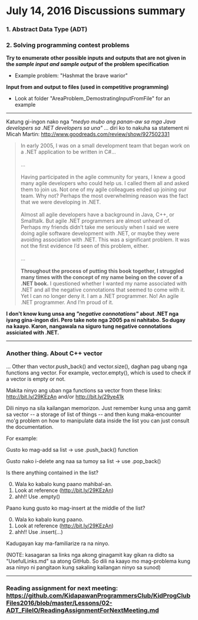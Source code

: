 # July 14, 2016 Discussions summary

### 1. Abstract Data Type (ADT)
### 2. Solving programming contest problems

**Try to enumerate other possible inputs and outputs that are not given in the _sample input and sample output_ of the problem specification**
 - Example problem: "Hashmat the brave warior"

**Input from and output to files (used in competitive programming)**
 - Look at folder "AreaProblem_DemostratingInputFromFile" for an example

--------------------
Katung gi-ingon nako nga _"medyo mubo ang panan-aw sa mga Java developers sa .NET developers sa una"_ ... diri ko to nakuha sa statement ni Micah Martin: http://www.goodreads.com/review/show/927502331

<blockquote>
In early 2005, I was on a small development team that began work on a .NET application to be written in C#...
<br /><br />
...
<br /><br />
Having participated in the agile community for years, I knew a good many agile developers who could help us. I called them all and asked them to join us. Not one of my agile colleagues ended up joining our team. Why not? Perhaps the most overwhelming reason was the fact that we were developing in .NET.
<br />
<br />
Almost all agile developers have a background in Java, C++, or Smalltalk. But agile .NET programmers are almost unheard of. Perhaps my friends didn’t take me seriously when I said we were doing agile software development with .NET, or maybe they were avoiding association with .NET. This was a significant problem. It was not the first evidence I’d seen of this problem, either.
<br /><br />
...
<br /><br />
<strong>Throughout the process of putting this book together, I struggled many times with the concept of my name being on the cover of a .NET book.</strong> I questioned whether I wanted my name associated with .NET and all the negative connotations that seemed to come with it. Yet I can no longer deny it. I am a .NET programmer. No! An agile .NET programmer. And I’m proud of it.
</blockquote>


**I don't know kung unsa ang _"negative connotations"_ about .NET nga iyang gina-ingon diri. Pero take note nga 2005 pa ni nahitabo. So dugay na kaayo. Karon, nangawala na siguro tung negative connotations assiciated with .NET.**

--------------



### Another thing. About C++ vector

... Other than vector.push_back() and vector.size(), daghan pag ubang nga functions ang vector. For example, vector.empty(), which is used to check if a vector is empty or not.

Makita ninyo ang uban nga functions sa vector from these links: http://bit.ly/29KEzAn and/or http://bit.ly/29ye41k

Dili ninyo na sila kailangan memorizon. Just remember kung unsa ang gamit sa vector -- a storage of list of things -- and then kung maka-encounter mo'g problem on how to manipulate data inside the list you can just consult the documentation.

For example:

Gusto ko mag-add sa list -> use .push_back() function

Gusto nako i-delete ang naa sa tumoy sa list -> use .pop_back()

Is there anything contained in the list?

0. Wala ko kabalo kung paano mahibal-an.
1. Look at reference (http://bit.ly/29KEzAn)
2. ahh!! Use .empty()

Paano kung gusto ko mag-insert at the middle of the list?

0. Wala ko kabalo kung paano.
1. Look at reference (http://bit.ly/29KEzAn)
2. ahh!! Use .insert(...)

Kadugayan kay ma-familiarize ra na ninyo.

(NOTE: kasagaran sa links nga akong ginagamit kay gikan ra didto sa "UsefulLinks.md" sa atong GitHub. So dili na kaayo mo mag-problema kung asa ninyo ni pangitaon kung sakaling kailangan ninyo sa sunod)

---------------



### Reading assignment for next meeting: https://github.com/KidapawanProgrammersClub/KidProgClubFiles2016/blob/master/Lessons/02-ADT_FileIO/ReadingAssignmentForNextMeeting.md

